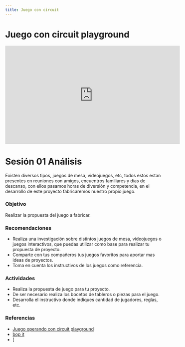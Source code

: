 ```yaml
---
title: Juego con circuit
---
```


# Juego con circuit playground

<iframe width="560" height="315" src="https://www.youtube.com/embed/QQuFplHcqkw" frameborder="0" allow="accelerometer; autoplay; encrypted-media; gyroscope; picture-in-picture" allowfullscreen></iframe>

# Sesión 01 Análisis
Existen diversos tipos, juegos de mesa, videojuegos, etc, todos estos estan presentes en reuniones con amigos, encuentros familiares y días de descanso, con ellos pasamos horas de diversión y competencia, en el desarrollo de este proyecto fabricaremos nuestro propio juego.

### Objetivo 
Realizar la propuesta del juego a fabricar.

### Recomendaciones 
+ Realiza una investigación sobre distintos juegos de mesa, videojuegos o juegos interactivos, que puedas utilizar como base para realizar tu propuesta de proyecto.
+ Comparte con tus compañeros tus juegos favoritos para aportar mas ideas de proyectos.
+ Toma en cuenta los instructivos de los juegos como referencia.

### Actividades
+ Realiza la propuesta de juego para tu proyecto.
+ De ser necesario realiza los bocetos de tableros o piezas para el juego.
+ Desarrolla el instructivo donde indiques cantidad de jugadores, reglas, etc.

### Referencias
+ [Juego operando con circuit playground](http://makermex.com/blog/makercademy-4/post/como-usar-las-entradas-capacitivas-de-mi-circuit-playground-543)
+ [bop it](https://www.digikey.com/en/maker/projects/adafruit-circuit-playground-bop-it-2-player-game/861f90cf1c01434ea309350b8b27b344)
+ [
